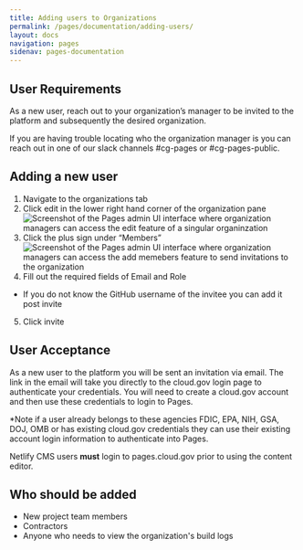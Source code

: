 ```yaml
---
title: Adding users to Organizations
permalink: /pages/documentation/adding-users/
layout: docs
navigation: pages
sidenav: pages-documentation
---
```



## User Requirements

As a new user, reach out to your organization’s manager to be invited to the platform and subsequently the desired organization. 

If you are having trouble locating who the organization manager is you can reach out in one of our slack channels #cg-pages or #cg-pages-public.

## Adding a new user

1. Navigate to the organizations tab
2. Click edit in the lower right hand corner of the organization pane
![Screenshot of the Pages admin UI interface where organization managers can access the edit feature of a singular organinzation](edit_organization.png)
3. Click the plus sign under “Members” 
![Screenshot of the Pages admin UI interface where organization managers can access the add memebers feature to send invitations to the organization ](add_user.png)
4. Fill out the required fields of Email and Role

* If you do not know the GitHub username of the invitee you can add it post invite

5. Click invite

## User Acceptance

As a new user to the platform you will be sent an invitation via email. The link in the email will take you directly to the cloud.gov login page to authenticate your credentials.  You will need to create a cloud.gov account and then use these credentials to login to Pages. 

\*Note if a user already belongs to these agencies FDIC, EPA, NIH, GSA, DOJ, OMB or has existing cloud.gov credentials they can use their existing account login information to authenticate into Pages.


  
Netlify CMS users **must** login to pages.cloud.gov prior to using the content editor.

## Who should be added

* New project team members
* Contractors
* Anyone who needs to view the organization's build logs

